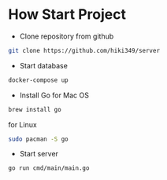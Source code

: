 # How Start Project

- Clone repository from github
```sh
git clone https://github.com/hiki349/server
```

- Start database
```sh
docker-compose up
```

- Install Go
for Mac OS
```sh
brew install go
```

for Linux
```sh
sudo pacman -S go
```

- Start server
```sh
go run cmd/main/main.go
```
